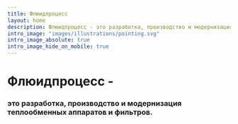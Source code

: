 ```yaml
---
title: Флюидпроцесс
layout: home
description: Флюидпроцесс - это разработка, производство и модернизация теплообменных аппаратов и фильтров.
intro_image: "images/illustrations/pointing.svg"
intro_image_absolute: true
intro_image_hide_on_mobile: true
---
```


# Флюидпроцесс -
### это разработка, производство и модернизация теплообменных аппаратов и фильтров.
